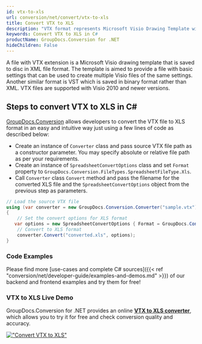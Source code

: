 ```yaml
---
id: vtx-to-xls
url: conversion/net/convert/vtx-to-xls
title: Convert VTX to XLS
description: "VTX format represents Microsoft Visio Drawing Template with .vtx extension. Learn how to convert VTX to XLS file programmatically in C# language using GroupDocs.Conversion for .NET library."
keywords: Convert VTX to XLS in C#
productName: GroupDocs.Conversion for .NET
hideChildren: False
---
```


A file with VTX extension is a Microsoft Visio drawing template that is saved to disc in XML file format. The template is aimed to provide a file with basic settings that can be used to create multiple Visio files of the same settings. Another similar format is VST which is saved in binary format rather than XML. VTX files are supported with Visio 2010 and newer versions.

## Steps to convert VTX to XLS in C#

[GroupDocs.Conversion](https://products.groupdocs.com/conversion/net) allows developers to convert the VTX file to XLS format in an easy and intuitive way just using a few lines of code as described below:

* Create an instance of `Converter` class and pass source VTX file path as a constructor parameter. You may specify absolute or relative file path as per your requirements. 
* Create an instance of `SpreadsheetConvertOptions` class and set `Format` property to `GroupDocs.Conversion.FileTypes.SpreadsheetFileType.Xls`.
* Call `Converter` class `Convert` method and pass the filename for the converted XLS file and the `SpreadsheetConvertOptions` object from the previous step as parameters.

```csharp
// Load the source VTX file
using (var converter = new GroupDocs.Conversion.Converter("sample.vtx"))
{
    // Set the convert options for XLS format
   var options = new SpreadsheetConvertOptions { Format = GroupDocs.Conversion.FileTypes.SpreadsheetFileType.Xls };
    // Convert to XLS format
    converter.Convert("converted.xls", options);
}
```

### Code Examples

Please find more [use-cases and complete C# sources]({{< ref "conversion/net/developer-guide/examples-and-demos.md" >}}) of our backend and frontend examples and try them for free!

### VTX to XLS Live Demo

GroupDocs.Conversion for .NET provides an online [**VTX to XLS converter**](https://products.groupdocs.app/conversion/vtx-to-xls), which allows you to try it for free and check conversion quality and accuracy.

[!["Convert VTX to XLS"](conversion/net/images/convert-to-xls/convert-vtx-to-xls.png)](https://products.groupdocs.app/conversion/vtx-to-xls)